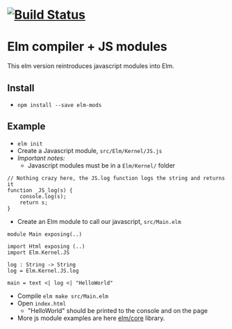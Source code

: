 [![Build Status](https://travis-ci.com/m-mullins/compiler.svg?branch=native-modules-0.19.1)](https://travis-ci.com/m-mullins/compiler)
===============

# Elm compiler + JS modules 
This elm version reintroduces javascript modules into Elm.

## Install
- `npm install --save elm-mods`

## Example

- `elm init`
- Create a Javascript module, `src/Elm/Kernel/JS.js`
- _Important notes:_
    - Javascript modules must be in a `Elm/Kernel/` folder
```
// Nothing crazy here, the JS.log function logs the string and returns it
function _JS_log(s) {
    console.log(s);
    return s;
}
```
- Create an Elm module to call our javascript, `src/Main.elm`
```
module Main exposing(..)

import Html exposing (..)
import Elm.Kernel.JS

log : String -> String
log = Elm.Kernel.JS.log

main = text <| log <| "HelloWorld"
```
- Compile `elm make src/Main.elm`
- Open `index.html`
    - "HelloWorld" should be printed to the console and on the page
- More js module examples are here [elm/core](https://github.com/elm/core/tree/1.0.2/src/Elm/Kernel) library.

